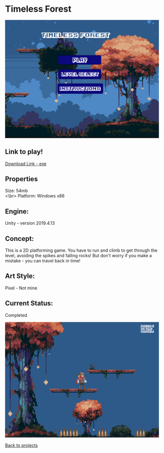 # Timeless Forest

![TimelessForestBanner](Timeless_Forest_Menu.PNG)

## Link to play!
[Download Link - exe](..\timeless_forest.zip)

## Properties
Size: 54mb<br><\br>
Platform: Windows x86

## Engine:
Unity - version 2019.4.13

## Concept:
This is a 2D platforming game. You have to run and climb to get through the level, avoiding the spikes and falling rocks! 
But don't worry if you make a mistake - you can travel back in time! 

## Art Style: 
Pixel - Not mine

## Current Status:
Completed 

![TimelessForestGameplay](Timeless_Forest.PNG)

[Back to projects](projects.md)
